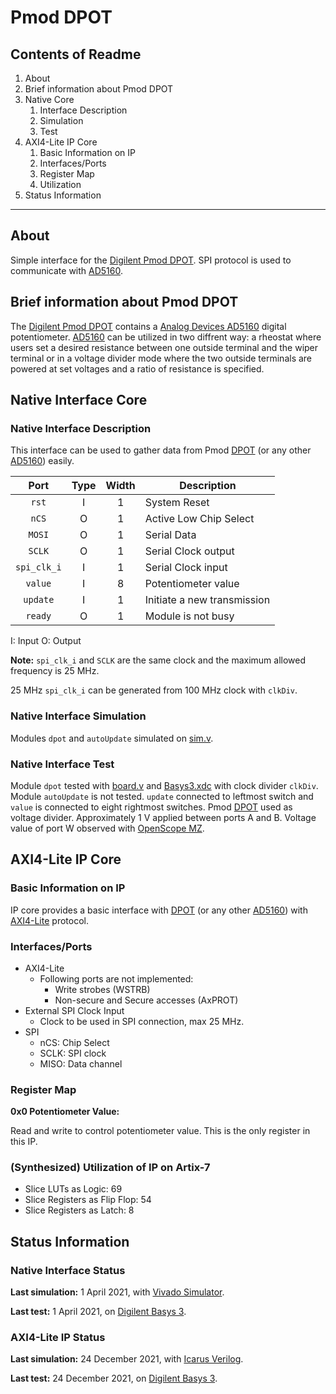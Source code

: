 # Pmod DPOT

## Contents of Readme

1. About
2. Brief information about Pmod DPOT
3. Native Core
   1. Interface Description
   2. Simulation
   3. Test
4. AXI4-Lite IP Core
   1. Basic Information on IP
   2. Interfaces/Ports
   3. Register Map
   4. Utilization
5. Status Information

---

## About

Simple interface for the [Digilent Pmod DPOT](https://reference.digilentinc.com/reference/pmod/pmoddpot/start). SPI protocol is used to communicate with [AD5160](https://www.analog.com/media/en/technical-documentation/data-sheets/AD5160.pdf).

## Brief information about Pmod DPOT

The [Digilent Pmod DPOT](https://reference.digilentinc.com/reference/pmod/pmoddpot/start) contains a [Analog Devices AD5160](https://www.analog.com/media/en/technical-documentation/data-sheets/AD5160.pdf) digital potentiometer. [AD5160](https://www.analog.com/media/en/technical-documentation/data-sheets/AD5160.pdf) can be utilized in two diffrent way: a rheostat where users set a desired resistance between one outside terminal and the wiper terminal or in a voltage divider mode where the two outside terminals are powered at set voltages and a ratio of resistance is specified.

## Native Interface Core

### Native Interface Description

This interface can be used to gather data from Pmod [DPOT](https://reference.digilentinc.com/reference/pmod/pmoddpot/start) (or any other [AD5160](https://www.analog.com/media/en/technical-documentation/data-sheets/AD5160.pdf)) easily.

|   Port   | Type | Width |  Description |
| :------: | :----: | :----: | ------ |
|  `rst`   | I | 1 | System Reset |
|  `nCS`   | O | 1 | Active Low Chip Select |
|  `MOSI`   | O | 1 | Serial Data |
|  `SCLK`   | O | 1 | Serial Clock output |
|  `spi_clk_i`   | I | 1 | Serial Clock input |
|  `value`   | I | 8 | Potentiometer value|
|  `update`   | I | 1 | Initiate a new transmission |
|  `ready`   | O | 1 | Module is not busy |

I: Input  O: Output

**Note:** `spi_clk_i` and `SCLK` are the same clock and the maximum allowed frequency is 25 MHz.

25 MHz `spi_clk_i` can be generated from 100 MHz clock with `clkDiv`.

### Native Interface Simulation

Modules `dpot` and `autoUpdate` simulated on [sim.v](Simulation/sim.v).

### Native Interface Test

Module `dpot` tested with [board.v](Test/board.v) and [Basys3.xdc](Test/Basys3.xdc) with clock divider `clkDiv`. Module `autoUpdate` is not tested. `update` connected to leftmost switch and `value` is connected to eight rightmost switches. Pmod [DPOT](https://reference.digilentinc.com/reference/pmod/pmoddpot/start) used as voltage divider. Approximately  1 V applied between ports A and B. Voltage value of port W observed with [OpenScope MZ](https://reference.digilentinc.com/reference/instrumentation/openscope-mz/start).

## AXI4-Lite IP Core

### Basic Information on IP

IP core provides a basic interface with [DPOT](https://reference.digilentinc.com/reference/pmod/pmoddpot/start) (or any other [AD5160](https://www.analog.com/media/en/technical-documentation/data-sheets/AD5160.pdf)) with [AXI4-Lite](https://developer.arm.com/documentation/ihi0022/latest) protocol.

### Interfaces/Ports

- AXI4-Lite
  - Following ports are not implemented:
    - Write strobes (WSTRB)
    - Non-secure and Secure accesses (AxPROT)
- External SPI Clock Input
  - Clock to be used in SPI connection, max 25 MHz.
- SPI
  - nCS: Chip Select
  - SCLK: SPI clock
  - MISO: Data channel

### Register Map

**0x0 Potentiometer Value:**

Read and write to control potentiometer value. This is the only register in this IP.

### (Synthesized) Utilization of IP on Artix-7

- Slice LUTs as Logic: 69
- Slice Registers as Flip Flop: 54
- Slice Registers as Latch: 8

## Status Information

### Native Interface Status

**Last simulation:** 1 April 2021, with [Vivado Simulator](https://www.xilinx.com/products/design-tools/vivado/simulator.html).

**Last test:** 1 April 2021, on [Digilent Basys 3](https://reference.digilentinc.com/reference/programmable-logic/basys-3/reference-manual).

### AXI4-Lite IP Status

**Last simulation:** 24 December 2021, with [Icarus Verilog](http://iverilog.icarus.com).

**Last test:** 24 December 2021, on [Digilent Basys 3](https://reference.digilentinc.com/reference/programmable-logic/basys-3/reference-manual).
